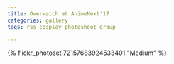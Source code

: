 ```yaml
---
title: Overwatch at AnimeNext'17
categories: gallery
tags: rss cosplay photoshoot group

---
```


{% flickr_photoset 72157683924533401 "Medium" %}
